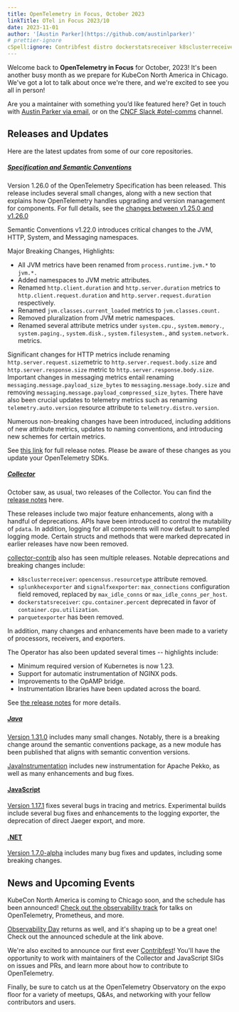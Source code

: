 ```yaml
---
title: OpenTelemetry in Focus, October 2023
linkTitle: OTel in Focus 2023/10
date: 2023-11-01
author: '[Austin Parker](https://github.com/austinlparker)'
# prettier-ignore
cSpell:ignore: Contribfest distro dockerstatsreceiver k8sclusterreceiver parquetexporter pdata Pekko resourcetype signalfxexporter splunkhecexporter structs
---
```


Welcome back to **OpenTelemetry in Focus** for October, 2023! It's been another
busy month as we prepare for KubeCon North America in Chicago. We've got a lot
to talk about once we're there, and we're excited to see you all in person!

Are you a maintainer with something you’d like featured here? Get in touch with
[Austin Parker via email](mailto:austin+otel@ap2.io), or on the
[CNCF Slack #otel-comms](https://cloud-native.slack.com/archives/C02UN96HZH6)
channel.

## Releases and Updates

Here are the latest updates from some of our core repositories.

<!-- markdownlint-disable heading-increment -->

##### [Specification and Semantic Conventions](/docs/specs/otel/)

Version 1.26.0 of the OpenTelemetry Specification has been released. This
release includes several small changes, along with a new section that explains
how OpenTelemetry handles upgrading and version management for components. For
full details, see the
[changes between v1.25.0 and v1.26.0](https://github.com/open-telemetry/opentelemetry-specification/compare/v1.25.0...v1.26.0)

Semantic Conventions v1.22.0 introduces critical changes to the JVM, HTTP,
System, and Messaging namespaces.

Major Breaking Changes, Highlights:

- All JVM metrics have been renamed from `process.runtime.jvm.*` to `jvm.*.`
- Added namespaces to JVM metric attributes.
- Renamed `http.client.duration` and `http.server.duration` metrics to
  `http.client.request.duration` and `http.server.request.duration`
  respectively.
- Renamed `jvm.classes.current_loaded` metrics to `jvm.classes.count.`
- Removed pluralization from JVM metric namespaces.
- Renamed several attribute metrics under `system.cpu.`, `system.memory.`,
  `system.paging.`, `system.disk.`, `system.filesystem.`, and `system.network.`
  metrics.

Significant changes for HTTP metrics include renaming
`http.server.request.size`metric to `http.server.request.body.size` and
`http.server.response.size` metric to `http.server.response.body.size`.
Important changes in messaging metrics entail renaming
`messaging.message.payload_size_bytes` to `messaging.message.body.size` and
removing `messaging.message.payload_compressed_size_bytes`. There have also been
crucial updates to telemetry metrics such as renaming `telemetry.auto.version`
resource attribute to `telemetry.distro.version`.

Numerous non-breaking changes have been introduced, including additions of new
attribute metrics, updates to naming conventions, and introducing new schemes
for certain metrics.

See
[this link](https://github.com/open-telemetry/semantic-conventions/releases/tag/v1.22.0)
for full release notes. Please be aware of these changes as you update your
OpenTelemetry SDKs.

##### [Collector](/docs/collector/)

October saw, as usual, two releases of the Collector. You can find the
[release notes](https://github.com/open-telemetry/opentelemetry-collector-releases/releases/tag/v0.88.0)
here.

These releases include two major feature enhancements, along with a handful of
deprecations. APIs have been introduced to control the mutability of `pdata`. In
addition, logging for all components will now default to sampled logging mode.
Certain structs and methods that were marked deprecated in earlier releases have
now been removed.

[collector-contrib](https://github.com/open-telemetry/opentelemetry-collector-contrib/releases/tag/v0.88.0)
also has seen multiple releases. Notable deprecations and breaking changes
include:

- `k8sclusterreceiver`: `opencensus.resourcetype` attribute removed.
- `splunkhecexporter` and `signalfxexporter`: `max_connections` configuration
  field removed, replaced by `max_idle_conns` or `max_idle_conns_per_host`.
- `dockerstatsreceiver`: `cpu.container.percent` deprecated in favor of
  `container.cpu.utilization`.
- `parquetexporter` has been removed.

In addition, many changes and enhancements have been made to a variety of
processors, receivers, and exporters.

The Operator has also been updated several times -- highlights include:

- Minimum required version of Kubernetes is now 1.23.
- Support for automatic instrumentation of NGINX pods.
- Improvements to the OpAMP bridge.
- Instrumentation libraries have been updated across the board.

See
[the release notes](https://github.com/open-telemetry/opentelemetry-operator/releases/tag/v0.88.0)
for more details.

##### [Java](/docs/languages/java/)

[Version 1.31.0](https://github.com/open-telemetry/opentelemetry-java/releases/tag/v1.31.0)
includes many small changes. Notably, there is a breaking change around the
semantic conventions package, as a new module has been published that aligns
with semantic convention versions.

[JavaInstrumentation](https://github.com/open-telemetry/opentelemetry-java-instrumentation/releases/tag/v1.31.0)
includes new instrumentation for Apache Pekko, as well as many enhancements and
bug fixes.

#### [JavaScript](/docs/languages/js/)

[Version 1.17.1](https://github.com/open-telemetry/opentelemetry-js/releases/tag/v1.17.1)
fixes several bugs in tracing and metrics. Experimental builds include several
bug fixes and enhancements to the logging exporter, the deprecation of direct
Jaeger export, and more.

#### [.NET](/docs/languages/net/)

[Version 1.7.0-alpha](https://github.com/open-telemetry/opentelemetry-dotnet/releases/tag/core-1.7.0-alpha.1)
includes many bug fixes and updates, including some breaking changes.

## News and Upcoming Events

KubeCon North America is coming to Chicago soon, and the schedule has been
announced!
[Check out the observability track](https://events.linuxfoundation.org/kubecon-cloudnativecon-north-america/program/schedule/)
for talks on OpenTelemetry, Prometheus, and more.

[Observability Day](https://colocatedeventsna2023.sched.com/overview/type/Observability+Day)
returns as well, and it's shaping up to be a great one! Check out the announced
schedule at the link above.

We're also excited to announce our first ever
[Contribfest](https://kccncna2023.sched.com/event/1R2rQ)! You'll have the
opportunity to work with maintainers of the Collector and JavaScript SIGs on
issues and PRs, and learn more about how to contribute to OpenTelemetry.

Finally, be sure to catch us at the OpenTelemetry Observatory on the expo floor
for a variety of meetups, Q&As, and networking with your fellow contributors and
users.
